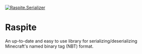 [![Raspite.Serializer](https://img.shields.io/nuget/v/Raspite.Serializer)](https://www.nuget.org/packages/Raspite.Serializer/1.0.0/)

# Raspite
An up-to-date and easy to use library for serializing/deserializing Minecraft's named binary tag (NBT) format.
